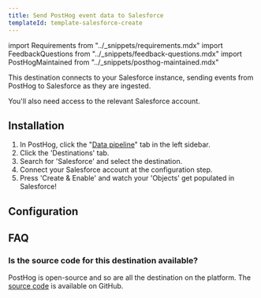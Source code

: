 ```yaml
---
title: Send PostHog event data to Salesforce
templateId: template-salesforce-create
---
```


import Requirements from "../_snippets/requirements.mdx"
import FeedbackQuestions from "../_snippets/feedback-questions.mdx"
import PostHogMaintained from "../_snippets/posthog-maintained.mdx"

This destination connects to your Salesforce instance, sending events from PostHog to Salesforce as they are ingested.

<Requirements />

You'll also need access to the relevant Salesforce account.

## Installation

1. In PostHog, click the "[Data pipeline](https://us.posthog.com/pipeline/overview)" tab in the left sidebar.
2. Click the 'Destinations' tab.
3. Search for 'Salesforce' and select the destination.
4. Connect your Salesforce account at the configuration step.
5. Press 'Create & Enable' and watch your 'Objects' get populated in Salesforce!

<HideOnCDPIndex>

## Configuration

<TemplateParameters />

## FAQ

### Is the source code for this destination available?

PostHog is open-source and so are all the destination on the platform. The [source code](https://github.com/PostHog/posthog/blob/master/posthog/cdp/templates/salesforce/template_salesforce.py) is available on GitHub.

<PostHogMaintained />

<FeedbackQuestions />

</HideOnCDPIndex>